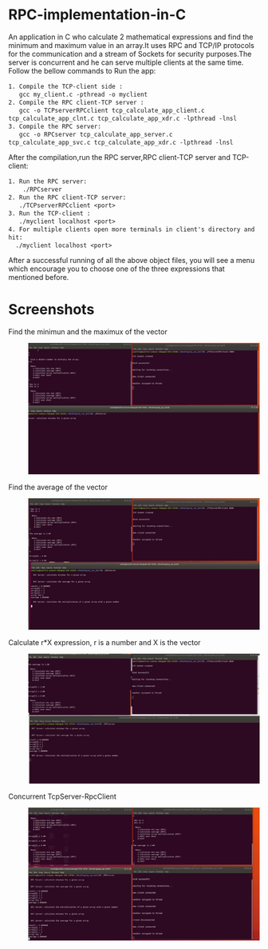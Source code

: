 # RPC-implementation-in-C
An application in C who calculate 2 mathematical expressions and find the minimum and maximum value in an array.It uses RPC and TCP/IP protocols for the communication and a stream of Sockets for security purposes.The server is concurrent and he can serve multiple clients at the same time.
  Follow the bellow commands to Run the app:
```
1. Compile the TCP-client side : 
   gcc my_client.c -pthread -o myclient
2. Compile the RPC client-TCP server :
   gcc -o TCPserverRPCclient tcp_calculate_app_client.c tcp_calculate_app_clnt.c tcp_calculate_app_xdr.c -lpthread -lnsl
3. Compile the RPC server:
   gcc -o RPCserver tcp_calculate_app_server.c  tcp_calculate_app_svc.c tcp_calculate_app_xdr.c -lpthread -lnsl
```
 After the compilation,run the RPC server,RPC client-TCP server and TCP-client:
```
1. Run the RPC server: 
    ./RPCserver
2. Run the RPC client-TCP server:
   ./TCPserverRPCclient <port>
3. Run the TCP-client :
   ./myclient localhost <port>
4. For multiple clients open more terminals in client's directory and hit:
  ./myclient localhost <port>
  ```

After a successful running of all the above object files, you will see a menu which encourage you to choose one of the three expressions that mentioned before.

<h1>Screenshots</h1>
<dl>
  
<dt>Find the minimun and the maximux of the vector<dt>
  <dd><p align="center">
   <img src="screenshots/1.jpg" >
   </p>
  <dd>
    
 <dt>Find the average of the vector</dt>
  <dd><p align="center">
   <img src="screenshots/2.jpg" >
   </p>
  </dd>
  
<dt>Calculate r*X expression, r is a number and X is the vector</dt>
<dd><p align="center">
  <img src="screenshots/3.jpg" >
  </p>
 <dd>
    
<dt>Concurrent TcpServer-RpcClient</dt>
 <dd><p align="center">
  <img src="screenshots/4.jpg" >
  </p>
 <dd> 
  
  </dl>
